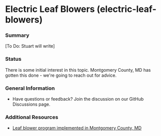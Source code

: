 # Electric Leaf Blowers (electric-leaf-blowers)


### Summary
[To Do: Stuart will write]

### Status
There is some initial interest in this topic.  Montgomery County, MD has gotten this done - we're going to reach out for advice.

### General Information
- Have questions or feedback? Join the discussion on our GitHub Discussions page.  

### Additional Resources
- [Leaf blower program implemented in Montgomery County, MD](https://www.montgomerycountymd.gov/DEP/property-care/leaf-blowers/index.html)

